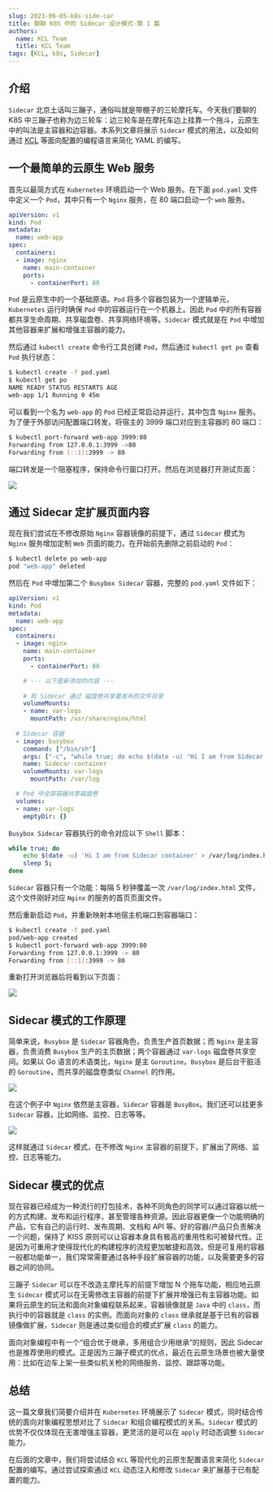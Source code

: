 ```yaml
---
slug: 2023-06-05-k8s-side-car
title: 聊聊 K8S 中的 Sidecar 设计模式·第 1 篇
authors:
  name: KCL Team
  title: KCL Team
tags: [KCL, k8s, Sidecar]
---
```

## 介绍

`Sidecar` 北京土话叫三蹦子，通俗叫就是带棚子的三轮摩托车。今天我们要聊的 K8S 中三蹦子也称为边三轮车：边三轮车是在摩托车边上挂靠一个拖斗，云原生中的叫法是主容器和边容器。本系列文章将展示 `Sidecar` 模式的用法，以及如何通过 [KCL](https://kcl-lang.io/) 等面向配置的编程语言来简化 YAML 的编写。

## 一个最简单的云原生 Web 服务

首先以最简方式在 `Kubernetes` 环境启动一个 Web 服务。在下面 `pod.yaml` 文件中定义一个 `Pod`，其中只有一个 `Nginx` 服务，在 80 端口启动一个 `web` 服务。

```yaml
apiVersion: v1
kind: Pod
metadata:
  name: web-app
spec:
  containers:
  - image: nginx
    name: main-container
    ports:
      - containerPort: 80
```

`Pod` 是云原生中的一个基础原语。`Pod` 将多个容器包装为一个逻辑单元，`Kubernetes` 运行时确保 `Pod` 中的容器运行在一个机器上。因此 `Pod` 中的所有容器都共享生命周期、共享磁盘卷、共享网络环境等。`Sidecar` 模式就是在 `Pod` 中增加其他容器来扩展和增强主容器的能力。

然后通过 `kubectl create` 命令行工具创建 `Pod`，然后通过 `kubectl get po` 查看 `Pod` 执行状态：

```bash
$ kubectl create -f pod.yaml
$ kubectl get po
NAME READY STATUS RESTARTS AGE
web-app 1/1 Running 0 45m
```

可以看到一个名为 `web-app` 的 `Pod` 已经正常启动并运行，其中包含 `Nginx` 服务。为了便于外部访问配置端口转发，将宿主的 3999 端口对应到主容器的 80 端口：

```bash
$ kubectl port-forward web-app 3999:80
Forwarding from 127.0.0.1:3999 ->80
Forwarding from [::1]:3999 -> 80
```

端口转发是一个阻塞程序，保持命令行窗口打开。然后在浏览器打开测试页面：

![](/img/blog/2023-06-05-k8s-side-car/port-forward.png)

## 通过 Sidecar 定扩展页面内容

现在我们尝试在不修改原始 `Nginx` 容器镜像的前提下，通过 `Sidecar` 模式为 `Nginx` 服务增加定制 `Web` 页面的能力。在开始前先删除之前启动的 `Pod`：

```bash
$ kubectl delete po web-app
pod "web-app" deleted
```

然后在 `Pod` 中增加第二个 `Busybox Sidecar` 容器，完整的 `pod.yaml` 文件如下：

```yaml
apiVersion: v1
kind: Pod
metadata:
  name: web-app
spec:
  containers:
  - image: nginx
    name: main-container
    ports:
      - containerPort: 80

    # --- 以下是新添加的内容 ---
    
    # 和 Sidecar 通过 磁盘卷共享要发布的文件目录
    volumeMounts:
    - name: var-logs
      mountPath: /usr/share/nginx/html
  
  # Sidecar 容器
  - image: busybox
    command: ["/bin/sh"]
    args: ["-c", "while true; do echo $(date -u) 'Hi I am from Sidecar container' > /var/log/index.html; sleep 5;done"]
    name: Sidecar-container
    volumeMounts: var-logs
      mountPath: /var/log

  # Pod 中全部容器共享磁盘卷
  volumes:
  - name: var-logs
    emptyDir: {}
```

`Busybox Sidecar` 容器执行的命令对应以下 `Shell` 脚本：

```bash
while true; do
	echo $(date -u) 'Hi I am from Sidecar container' > /var/log/index.html;
	sleep 5;
done
```

`Sidecar` 容器只有一个功能：每隔 5 秒钟覆盖一次 `/var/log/index.html` 文件，这个文件刚好对应 `Nginx` 的服务的首页页面文件。

然后重新启动 `Pod`，并重新映射本地宿主机端口到容器端口：

```bash
$ kubectl create -f pod.yaml 
pod/web-app created
$ kubectl port-forward web-app 3999:80
Forwarding from 127.0.0.1:3999 -> 80
Forwarding from [::1]:3999 -> 80
```

重新打开浏览器后将看到以下页面：

![](/img/blog/2023-06-05-k8s-side-car/port-forward-1.png)

## Sidecar 模式的工作原理

简单来说，`Busybox` 是 `Sidecar` 容器角色，负责生产首页数据；而 `Nginx` 是主容器，负责消费 `Busybox` 生产的主页数据；两个容器通过 `var-logs` 磁盘卷共享空间。如果以 Go 语言的术语类比，`Nginx` 是主 `Goroutine`，`Busybox` 是后台干脏活的 `Goroutine`，而共享的磁盘卷类似 `Channel` 的作用。

![](/img/blog/2023-06-05-k8s-side-car/how-Sidecar-work.png)

在这个例子中 `Nginx` 依然是主容器，`Sidecar` 容器是 `BusyBox`。我们还可以挂更多 `Sidecar` 容器，比如网络、监控、日志等等。

![](/img/blog/2023-06-05-k8s-side-car/how-Sidecar-work-1.png)

这样就通过 `Sidecar` 模式，在不修改 `Nginx` 主容器的前提下，扩展出了网络、监控、日志等能力。

## Sidecar 模式的优点

现在容器已经成为一种流行的打包技术，各种不同角色的同学可以通过容器以统一的方式构建、发布和运行程序，甚至管理各种资源。因此容器更像一个功能明确的产品，它有自己的运行时、发布周期、文档和 API 等。好的容器/产品只负责解决一个问题，保持了 KISS 原则可以让容器本身具有极高的重用性和可被替代性。正是因为可重用才使得现代化的构建程序的流程更加敏捷和高效。但是可复用的容器一般都功能单一，我们常常需要通过各种手段扩展容器的功能，以及需要更多的容器之间的协同。

三蹦子 `Sidecar` 可以在不改造主摩托车的前提下增加 N 个拖车功能，相应地云原生 `Sidecar` 模式可以在无需修改主容器的前提下扩展并增强已有主容器功能。如果将云原生的玩法和面向对象编程联系起来，容器镜像就是 `Java` 中的 `class`，而执行中的容器就是 `class` 的实例。而面向对象的 `class` 继承就是基于已有的容器镜像做扩展，`Sidecar` 则是通过类似组合的模式扩展 `class` 的能力。

面向对象编程中有一个“组合优于继承，多用组合少用继承”的规则，因此 Sidecar 也是推荐使用的模式。正是因为三蹦子模式的优点，最近在云原生场景也被大量使用：比如在边车上架一些类似机关枪的网络服务、监控、跟踪等功能。

## 总结

这一篇文章我们简要介绍并在 `Kubernetes` 环境展示了 `Sidecar` 模式，同时结合传统的面向对象编程思想对比了 `Sidecar` 和组合编程模式的关系。`Sidecar` 模式的优势不仅仅体现在无害增强主容器，更灵活的是可以在 `apply` 时动态调整 `Sidecar` 能力。

在后面的文章中，我们将尝试结合 `KCL` 等现代化的云原生配置语言来简化 `Sidecar` 配置的编写。通过尝试探索通过 `KCL` 动态注入和修改 `Sidecar` 来扩展基于已有配置的能力。
